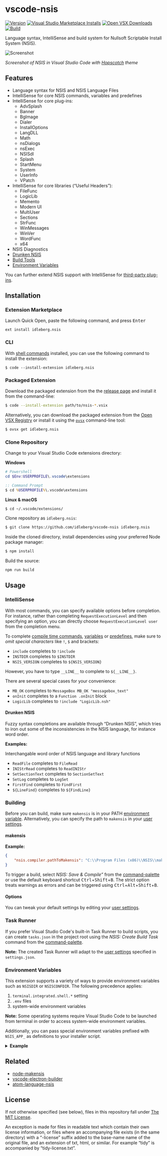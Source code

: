 # vscode-nsis

[![Version](https://img.shields.io/github/v/release/idleberg/vscode-nsis?style=for-the-badge)](https://github.com/idleberg/vscode-nsis/releases)
[![Visual Studio Marketplace Installs](https://img.shields.io/visual-studio-marketplace/i/idleberg.nsis?style=for-the-badge&label=Marketplace)](https://marketplace.visualstudio.com/items?itemName=idleberg.nsis)
[![Open VSX Downloads](https://img.shields.io/open-vsx/dt/idleberg/nsis?style=for-the-badge&label=Open%20VSX)](https://open-vsx.org/extension/idleberg/nsis)
[![Build](https://img.shields.io/github/actions/workflow/status/idleberg/vscode-nsis/default.yml?style=for-the-badge)](https://github.com/idleberg/vscode-nsis/actions)

Language syntax, IntelliSense and build system for Nullsoft Scriptable Install System (NSIS).

![Screenshot](https://raw.githubusercontent.com/idleberg/vscode-nsis/main/resources/screenshot.png)

_Screenshot of NSIS in Visual Studio Code with [Hopscotch](https://marketplace.visualstudio.com/items?itemName=idleberg.hopscotch) theme_

## Features

- Language syntax for NSIS and NSIS Language Files
- IntelliSense for core NSIS commands, variables and predefines
- IntelliSense for core plug-ins:
  - AdvSplash
  - Banner
  - BgImage
  - Dialer
  - InstallOptions
  - LangDLL
  - Math
  - nsDialogs
  - nsExec
  - NSISdl
  - Splash
  - StartMenu
  - System
  - UserInfo
  - VPatch
- IntelliSense for core libraries (“Useful Headers”):
  - FileFunc
  - LogicLib
  - Memento
  - Modern UI
  - MultiUser
  - Sections
  - StrFunc
  - WinMessages
  - WinVer
  - WordFunc
  - x64
- NSIS Diagnostics
- [Drunken NSIS](https://github.com/idleberg/vscode-nsis#drunken-nsis)
- [Build Tools](https://github.com/idleberg/vscode-nsis#building)
- [Environment Variables](https://github.com/idleberg/vscode-nsis#environment-variables)

You can further extend NSIS support with IntelliSense for [third-party plug-ins](https://github.com/idleberg/vscode-nsis-plugins).

## Installation

### Extension Marketplace

Launch Quick Open, paste the following command, and press <kbd>Enter</kbd>

`ext install idleberg.nsis`

### CLI

With [shell commands](https://code.visualstudio.com/docs/editor/command-line) installed, you can use the following command to install the extension:

`$ code --install-extension idleberg.nsis`

### Packaged Extension

Download the packaged extension from the the [release page](https://github.com/idleberg/vscode-nsis/releases) and install it from the command-line:

```bash
$ code --install-extension path/to/nsis-*.vsix
```

Alternatively, you can download the packaged extension from the [Open VSX Registry](https://open-vsx.org/) or install it using the [`ovsx`](https://www.npmjs.com/package/ovsx) command-line tool:

```bash
$ ovsx get idleberg.nsis
```

### Clone Repository

Change to your Visual Studio Code extensions directory:

**Windows**

```powershell
# Powershell
cd $Env:USERPROFILE\.vscode\extensions
```

```cmd
:: Command Prompt
$ cd %USERPROFILE%\.vscode\extensions
```

**Linux & macOS**

```bash
$ cd ~/.vscode/extensions/
```

Clone repository as `idleberg.nsis`:

```bash
$ git clone https://github.com/idleberg/vscode-nsis idleberg.nsis
```

Inside the cloned directory, install dependencies using your preferred Node package manager:

```bash
$ npm install
```

Build the source:

```bash
npm run build
```

## Usage

### IntelliSense

With most commands, you can specify available options before completion. For instance, rather than completing `RequestExecutionLevel` and then specifying an option, you can directly choose `RequestExecutionLevel user` from the completion menu.

To complete [compile time commands](http://nsis.sourceforge.net/Docs/Chapter5.html#), [variables](http://nsis.sourceforge.net/Docs/Chapter4.html#varother) or [predefines](http://nsis.sourceforge.net/Docs/Chapter5.html#comppredefines), make sure to _omit special characters_ like `!`, `$` and brackets:

- `include` completes to `!include`
- `INSTDIR` completes to `$INSTDIR`
- `NSIS_VERSION` completes to `${NSIS_VERSION}`

However, you have to type `__LINE__` to complete to `${__LINE__}`.

There are several special cases for your convenience:

- `MB_OK` completes to `MessageBox MB_OK "messagebox_text"`
- `onInit` completes to a `Function .onInit` block
- `LogicLib` completes to `!include "LogicLib.nsh"`

#### Drunken NSIS

Fuzzy syntax completions are available through “Drunken NSIS”, which tries to iron out some of the inconsistencies in the NSIS language, for instance word order.

**Examples:**

Interchangable word order of NSIS language and library functions

- `ReadFile` completes to `FileRead`
- `INIStrRead` completes to `ReadINIStr`
- `SetSectionText` completes to `SectionSetText`
- `SetLog` completes to `LogSet`
- `FirstFind` completes to `FindFirst`
- `${LineFind}` completes to `${FindLine}`

### Building

Before you can build, make sure `makensis` is in your PATH [environment variable](http://superuser.com/a/284351/195953). Alternatively, you can specify the path to `makensis` in your [user settings](https://code.visualstudio.com/docs/customization/userandworkspace).

#### makensis

**Example:**

```json
{
	"nsis.compiler.pathToMakensis": "C:\\Program Files (x86)\\NSIS\\makensis.exe"
}
```

To trigger a build, select _NSIS: Save & Compile”_ from the [command-palette](https://code.visualstudio.com/docs/editor/codebasics#_command-palette) or use the default keyboard shortcut <kbd>Ctrl</kbd>+<kbd>Shift</kbd>+<kbd>B</kbd>. The strict option treats warnings as errors and can be triggered using <kbd>Ctrl</kbd>+<kbd>Alt</kbd>+<kbd>Shift</kbd>+<kbd>B</kbd>.

#### Options

You can tweak your default settings by editing your [user settings](https://code.visualstudio.com/Docs/customization/userandworkspace).

### Task Runner

If you prefer Visual Studio Code's built-in Task Runner to build scripts, you can create `tasks.json` in the project root using the _NSIS: Create Build Task_ command from the [command-palette](https://code.visualstudio.com/docs/editor/codebasics#_command-palette).

**Note:** The created Task Runner will adapt to the [user settings](https://code.visualstudio.com/Docs/customization/userandworkspace) specified in `settings.json`.

### Environment Variables

This extension supports a variety of ways to provide environment variables such as `NSISDIR` or `NSISCONFDIR`. The following precedence applies:

1. `terminal.integrated.shell.*` setting
2. `.env` files
3. system-wide environment variables

**Note:** Some operating systems require Visual Studio Code to be launched from terminal in order to access system-wide environment variables.

Additionally, you can pass special environment variables prefixed with `NSIS_APP_` as definitions to your installer script.

<details>
<summary><strong>Example</strong></summary>

```env
# .env
NSIS_APP_ENVIRONMENT=development
```

```nsis
# installer.nsi
!if ${NSIS_APP_ENVIRONMENT} == "development"
  DetailPrint "Valuable Debug Information"
!endif
```

</details>

## Related

- [node-makensis](https://www.npmjs.com/package/makensis)
- [vscode-electron-builder](https://marketplace.visualstudio.com/items?itemName=idleberg.electron-builder)
- [atom-language-nsis](https://atom.io/packages/language-nsis)

## License

If not otherwise specified (see below), files in this repository fall under [The MIT License](https://opensource.org/licenses/MIT).

An exception is made for files in readable text which contain their own license information, or files where an accompanying file exists (in the same directory) with a “-license” suffix added to the base-name name of the original file, and an extension of txt, html, or similar. For example “tidy” is accompanied by “tidy-license.txt”.

[wine]: https://winehq.org
[makensis]: http://nsis.sourceforge.net/Docs/Chapter3.html#usage
[ppo]: https://nsis.sourceforge.io/Docs/Chapter3.html#usagereference
